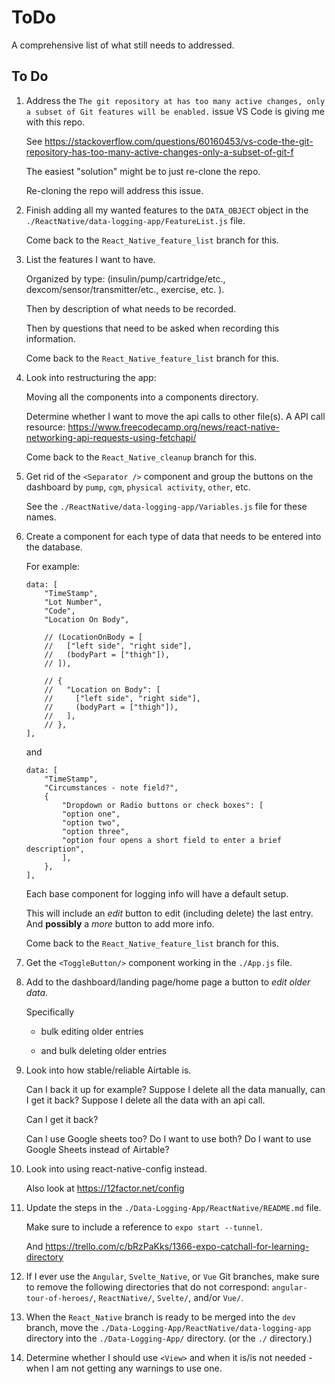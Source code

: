 # ToDo

A comprehensive list of what still needs to addressed.

## To Do

1. Address the `The git repository at has too many active changes, only a subset of Git features will be enabled.` issue VS Code is giving me with this repo.

   See https://stackoverflow.com/questions/60160453/vs-code-the-git-repository-has-too-many-active-changes-only-a-subset-of-git-f

   The easiest "solution" might be to just re-clone the repo.

   Re-cloning the repo will address this issue.

2. Finish adding all my wanted features to the `DATA_OBJECT` object in the `./ReactNative/data-logging-app/FeatureList.js` file.

   Come back to the `React_Native_feature_list` branch for this.

3. List the features I want to have.

   Organized by type: (insulin/pump/cartridge/etc., dexcom/sensor/transmitter/etc., exercise, etc. ).

   Then by description of what needs to be recorded.

   Then by questions that need to be asked when recording this information.

   Come back to the `React_Native_feature_list` branch for this.

4. Look into restructuring the app:

   Moving all the components into a components directory.

   Determine whether I want to move the api calls to other file(s). A API call resource: https://www.freecodecamp.org/news/react-native-networking-api-requests-using-fetchapi/

   Come back to the `React_Native_cleanup` branch for this.

5. Get rid of the `<Separator />` component and group the buttons on the dashboard by `pump`, `cgm`, `physical activity`, `other`, etc.

   See the `./ReactNative/data-logging-app/Variables.js` file for these names.

6. Create a component for each type of data that needs to be entered into the database.

   For example:

   ```
   data: [
       "TimeStamp",
       "Lot Number",
       "Code",
       "Location On Body",

       // (LocationOnBody = [
       //   ["left side", "right side"],
       //   (bodyPart = ["thigh"]),
       // ]),

       // {
       //   "Location on Body": [
       //     ["left side", "right side"],
       //     (bodyPart = ["thigh"]),
       //   ],
       // },
   ],
   ```

   and

   ```
   data: [
       "TimeStamp",
       "Circumstances - note field?",
       {
           "Dropdown or Radio buttons or check boxes": [
           "option one",
           "option two",
           "option three",
           "option four opens a short field to enter a brief description",
           ],
       },
   ],
   ```

   Each base component for logging info will have a default setup.

   This will include an _edit_ button to edit (including delete) the last entry. And **possibly** a _more_ button to add more info.

   Come back to the `React_Native_feature_list` branch for this.

7. Get the `<ToggleButton/>` component working in the `./App.js` file.

8. Add to the dashboard/landing page/home page a button to _edit older data_.

   Specifically

   - bulk editing older entries

   - and bulk deleting older entries

9. Look into how stable/reliable Airtable is.

   Can I back it up for example? Suppose I delete all the data manually, can I get it back? Suppose I delete all the data with an api call.

   Can I get it back?

   Can I use Google sheets too? Do I want to use both? Do I want to use Google Sheets instead of Airtable?

10. Look into using react-native-config instead.

    Also look at https://12factor.net/config

11. Update the steps in the `./Data-Logging-App/ReactNative/README.md` file.

    Make sure to include a reference to `expo start --tunnel`.

    And https://trello.com/c/bRzPaKks/1366-expo-catchall-for-learning-directory

12. If I ever use the `Angular`, `Svelte_Native`, or `Vue` Git branches, make sure to remove the following directories that do not correspond: `angular-tour-of-heroes/`, `ReactNative/`, `Svelte/`, and/or `Vue/`.

13. When the `React_Native` branch is ready to be merged into the `dev` branch, move the `./Data-Logging-App/ReactNative/data-logging-app` directory into the `./Data-Logging-App/` directory. (or the `./` directory.)

14. Determine whether I should use `<View>` and when it is/is not needed - when I am not getting any warnings to use one.

